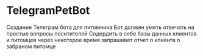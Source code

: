 # TelegramPetBot
Создание Телеграм бота для питомника
Бот должен уметь отвечать на простые вопросы поситителей
Содердить в себе базы данных клиентов и питомцев
через некоторое время запрашивет отчет о клиента о забраном питомце
